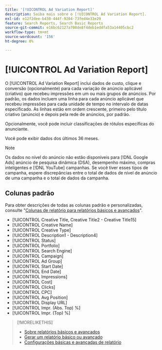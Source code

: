 ```yaml
---
title: '[!UICONTROL Ad Variation Report]'
description: Saiba mais sobre o [!UICONTROL Ad Variation Report].
exl-id: e12f2dee-b430-444f-9204-73fed4e33e29
feature: Search Reports, Search Basic Reports
source-git-commit: e16bc62127a708de8f4deb1eddfa53a14405cbc2
workflow-type: tm+mt
source-wordcount: '156'
ht-degree: 0%

---
```


# [!UICONTROL Ad Variation Report]

O [!UICONTROL Ad Variation Report] inclui dados de custo, clique e conversão (opcionalmente) para cada variação de anúncio aplicável (criativo) que recebeu impressões em um ou mais grupos de anúncios. Por padrão, os dados incluem uma linha para cada anúncio aplicável que recebeu impressões para cada unidade de tempo no intervalo de datas especificado. As linhas estão em ordem crescente, primeiro pelo título criativo (anúncio) e depois pela rede de anúncios, por padrão.

Opcionalmente, você pode incluir classificações de rótulos específicas do anunciante.

Você pode exibir dados dos últimos 36 meses.

>[!NOTE]
>
>Os dados no nível do anúncio não estão disponíveis para [!DNL Google Ads] anúncio de pesquisa dinâmica (DSA), desempenho máximo, compras inteligentes e [!DNL YouTube] campanhas. Se você tiver esses tipos de campanha, espere discrepâncias entre o total de dados de nível de anúncio de uma campanha e o total de dados da campanha.

## Colunas padrão

Para obter descrições de todas as colunas padrão e personalizadas, consulte &quot;[Colunas de relatório para relatórios básicos e avançados](basic-advanced-report-columns.md)&quot;.

* [!UICONTROL Creative Title, Creative Title2 - Creative Title15]
* [!UICONTROL Creative Name]
* [!UICONTROL Creative Type]
* [!UICONTROL Description1 - Description4]
* [!UICONTROL Status]
* [!UICONTROL Portfolio]
* [!UICONTROL Search Engine]
* [!UICONTROL Campaign]
* [!UICONTROL Ad Group]
* [!UICONTROL Start Date]
* [!UICONTROL End Date]
* [!UICONTROL Impressions]
* [!UICONTROL Cost]
* [!UICONTROL Clicks]
* [!UICONTROL CPC]
* [!UICONTROL Avg Position]
* [!UICONTROL Display URL]
* [!UICONTROL Impr. (Abs. Top) %]
* [!UICONTROL Impr. (Top) %]

>[!MORELIKETHIS]
>
>* [Sobre relatórios básicos e avançados](basic-advanced-report-about.md)
>* [Gerar um relatório básico ou avançado](basic-advanced-report-generate.md)
>* [Configurações básicas e avançadas de relatório](basic-advanced-report-settings.md)
